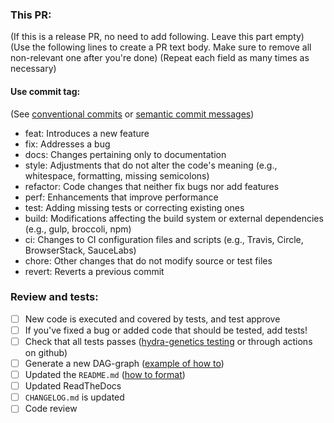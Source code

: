 ### This PR:

(If this is a release PR, no need to add following. Leave this part empty) 
(Use the following lines to create a PR text body. Make sure to remove all non-relevant one after you're done)
(Repeat each field as many times as necessary)

#### Use commit tag:
(See [conventional commits](https://cheatography.com/albelop/cheat-sheets/conventional-commits/) or [semantic commit messages](https://gist.github.com/joshbuchea/6f47e86d2510bce28f8e7f42ae84c716))  
- feat: Introduces a new feature  
- fix: Addresses a bug  
- docs: Changes pertaining only to documentation  
- style: Adjustments that do not alter the code's meaning (e.g., whitespace, formatting, missing semicolons)  
- refactor: Code changes that neither fix bugs nor add features  
- perf: Enhancements that improve performance  
- test: Adding missing tests or correcting existing ones  
- build: Modifications affecting the build system or external dependencies (e.g., gulp, broccoli, npm)  
- ci: Changes to CI configuration files and scripts (e.g., Travis, Circle, BrowserStack, SauceLabs)  
- chore: Other changes that do not modify source or test files  
- revert: Reverts a previous commit  


### Review and tests:
- [ ] New code is executed and covered by tests, and test approve
- [ ] If you've fixed a bug or added code that should be tested, add tests!
- [ ] Check that all tests passes ([hydra-genetics testing](https://hydra-genetics.readthedocs.io/en/latest/development/testing/) or through actions on github)
- [ ] Generate a new DAG-graph ([example of how to](https://github.com/hydra-genetics/snv_indels/blob/develop/docs/images/generate_dag.txt))
- [ ] Updated the `README.md` ([how to format](https://docs.github.com/en/get-started/writing-on-github/getting-started-with-writing-and-formatting-on-github/basic-writing-and-formatting-syntax))
- [ ] Updated ReadTheDocs
- [ ] `CHANGELOG.md` is updated
- [ ] Code review
